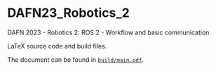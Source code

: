# DAFN23_Robotics_2

DAFN 2023 - Robotics 2: ROS 2 - Workflow and basic communication

LaTeX source code and build files.

The document can be found in [`build/main.pdf`](build/main.pdf).
